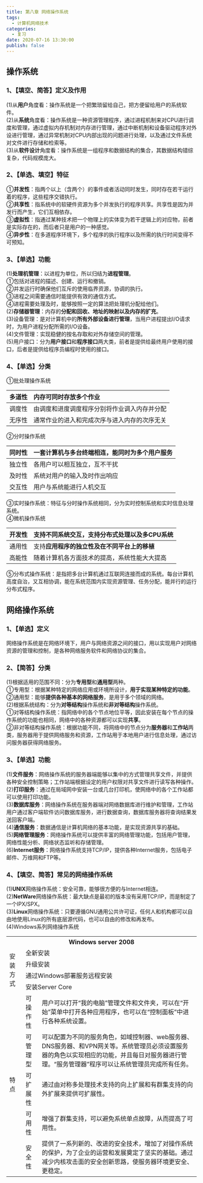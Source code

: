```yaml
---
title: 第八章 网络操作系统
tags:
  - 计算机网络技术
categories:
  - 复习
date: 2020-07-16 13:30:00
publish: false
---
```

## 操作系统
### 1、【填空、简答】定义及作用
(1)从**用户**角度看：操作系统是一个把繁琐留给自己，把方便留给用户的系统软件。  
(2)从**系统**角度看：操作系统是一种资源管理程序，通过进程机制来对CPU进行调度和管理，通过虚拟内存机制对内存进行管理，通过中断机制和设备驱动程序对外设进行管理，通过异常机制对CPU内部出现的问题进行处理，以及通过文件系统对文件进行存储和检索等。  
(3)从**软件设计**角度看：操作系统是一组程序和数据结构的集合，其数据结构错综复杂，代码规模庞大。  

### 2、【单选、填空】特征
①**并发性**：指两个以上（含两个）的事件或者活动同时发生，同时存在若干运行着的程序，这些程序交错执行。  
②**共享性**：指系统中的软硬件资源为多个并发执行的程序共享。共享性是因为并发行而产生，它们互相依存。  
③**虚拟性**：指通过某种技术把一个物理上的实体变为若干逻辑上的对应物，前者是实际存在的，而后者只是用户的一种感觉。  
④**异步性**：在多道程序环境下，多个程序的执行程序以及所需的执行时间变得不可预知。  
### 3、【单选】功能
(1)**处理机管理**：以进程为单位，所以归结为**进程管理**。  
①包括对进程的描述、创建、运行和撤销。  
②并发运行时确保他们互斥的使用临界资源，协调的执行。  
③进程之间需要通信时能提供有效的通信方式。  
④进程需要处理及时，能够按照一定的算法把处理机分配给他们。  
(2)**存储器管理**：内存的**分配和回收、地址的映射以及内存的扩充**。  
(3)设备管理：是对计算机中的**所有外部设备进行管理**，当用户进程提出I/O请求时，为用户进程分配所需的I/O设备。  
(4)文件管理：实现稳健的按名存取和对外存储空间的管理。  
(5)用户接口：分为**用户接口**和**程序接口**两大类，前者是提供给最终用户使用的接口，后者是提供给程序员编程时使用的接口。
### 4、【单选】分类
①批处理操作系统  

多道性|内存可同时存放多个作业
:-|:-
调度性|由调度和进度调度程序分别将作业调入内存并分配
无序性|通常作业的进入和完成次序与进入内存的次序无关

②分时操作系统  

同时性|一套计算机与多台终端相连，能同时为多个用户服务
:-|:-
独立性|各用户可以相互独立，互不干扰
及时性|系统对用户的输入及时作出响应
交互性|用户与系统能进行人机交互

③实时操作系统：特征与分时操作系统相同，分为实时控制系统和实时信息处理系统。  
④微机操作系统  

开发性|支持**不同系统交互**，支持**分布式处理**以及**多CPU系统**
:-|:-
通用性|支持**应用程序的独立性及在不同平台上的移植**
高能性|随着计算机各方面技术的提高，系统性能大大提高

⑤分布式操作系统：是指把多台计算机通过互联网连接而成的系统。每台计算机高度自治，又互相协调，能在系统范围内实现资源管理、任务分配，能并行的运行分布式程序。  
## 网络操作系统
### 1、【单选】定义
网络操作系统是在网络环境下，用户与网络资源之间的接口，用以实现用户对网络资源的管理和控制，是各种网络服务软件和网络协议的集合。
### 2、【简答】分类
(1)根据适用的范围不同：分为**专用型**和**通用型**两种。  
①专用型：根据某种特定的网络应用或环境所设计，**用于实现某种特定的功能**。  
②通用型：能够**提供各种基本的网络服务**，是用于多个领域的网络。  
(2)根据系统结构：分为**对等结构**操作系统和**非对等结构**操作系统。  
①对等结构操作系统：指网络中的各个节点地位平等，因此安装在每个节点的操作系统的功能也相同，网络中的各种资源都可以实现**共享**。  
②非对等结构操作系统：根据功能不同，将网络中的节点分为**服务器**和**工作站**两类，服务器用于提供网络服务和资源，工作站用于本地用户进行信息处理，通过访问服务器获得网络服务。  
### 3、【单选】功能
(1)**文件服务**：网络操作系统的服务器端能够以集中的方式管理共享文件，并提供各种安全控制策略；工作站端根据设定的用户权限对共享文件进行读写各种操作。  
(2)**打印服务**：通过在局域网中安装一台或几台打印机，使网络中的各个工作站都可以使用打印功能。  
(3)**数据库服务**：网络操作系统在服务器端对网络数据库进行维护和管理，工作站用户通过客户端软件访问数据库服务，进行数据查询，数据库服务器将查询结果发送回客户端。  
(4)**通信服务**：数据通信是计算机网络的基本功能，是实现资源共享的基础。  
(5)**网络管理服务**：网络操作系统可以提供丰富的网络管理功能，包括用户管理，网络性能分析、网络状态监听和存储管理。  
(6)**Internet服务**：网络操作系统支持TCP/IP，提供各种Internet服务，包括电子邮件、万维网和FTP等。
### 4、【填空、简答】常见的网络操作系统
(1)**UNIX**网络操作系统：安全可靠，能够很方便的与Internet相连。  
(2)**NetWare**网络操作系统：最大缺点是最初的版本没有采用TCP/IP，而是制定了一个IPX/SPX。  
(3)**Linux**网络操作系统：只要遵循GNU通用公共许可证，任何人和机构都可以自由地使用Linux的所有底层源代码，也可以自由的修改和再发布。  
(4)Windows系列网络操作系统  
<table>
<tr>
	<th  colspan="3">Windows server 2008</th>
</tr>
<tr>
	<td  rowspan="4">安装方式</td>
	<td colspan="2">全新安装</td>
</tr>
<tr>
	<td colspan="2">升级安装</td>
</tr>
<tr>
	<td colspan="2">通过Windows部署服务远程安装</td>
</tr>
<tr>
	<td colspan="2">安装Server Core</td>
</tr>
<tr>
	<td  rowspan="5">特点</td>
	<td>可操作性</td>
	<td>用户可以打开“我的电脑”管理文件和文件夹，可以在“开始”菜单中打开各种应用程序，也可以在“控制面板”中进行各种系统设置。</td>
</tr>
<tr>
	<td>可管理型</td>
	<td>可以配置为不同的服务角色，如域控制器、web服务器、DNS服务器、和VPN网关等。系统管理员必须设置服务器的角色以实现相应的功能，并且每日对服务器进行管理。“服务管理器”程序可以让系统管理员完成所有任务。</td>
</tr>
<tr>
	<td>可扩展性</td>
	<td>通过由对称多处理技术支持的向上扩展和有群集支持的向外扩展来提供可扩展性。</td>
</tr>
<tr>
	<td>可用性</td>
	<td>增强了群集支持，可以避免系统单点故障，从而提高了可用性。</td>
</tr>
<tr>
	<td>安全性</td>
	<td>提供了一系列新的、改进的安全技术，增加了对操作系统的保护，为了企业的运营和发展奠定了坚实的基础。通过减少内核攻击面的安全创新思路，使服务器环境更安全、更稳定。</td>
</tr>
</table>